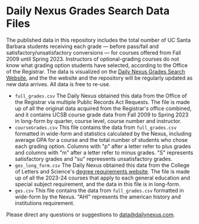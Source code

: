 # Daily Nexus Grades Search Data Files

The published data in this repository includes the total number of UC Santa Barbara students receiving each grade — before pass/fail and satisfactory/unsatisfactory conversions — for courses offered from Fall 2009 until Spring 2023. Instructors of optional-grading courses do not know what grading option students have selected, according to the Office of the Registrar. The data is visualized on the [Daily Nexus Grades Search Website]([url](https://dailynexus.com/interactives/grades/)), and the the website and the repository will be regularly updated as new data arrives. All data is free to re-use.

- ``full_grades.csv`` The Daily Nexus obtained this data from the Office of the Registrar via multiple Public Records Act Requests. The file is made up of all the original data acquired from the Registrar's office combined, and it contains UCSB course grade data from Fall 2009 to Spring 2023 in long-form by quarter, course level, course number and instructor. 
- ``courseGrades.csv`` This file contains the data from ``full_grades.csv`` formatted in wide-form and statistics calculated by the Nexus, including average GPA for a course and the total number of students who chose each grading option. Columns with "p" after a letter refer to plus grades and columns with "m" after a letter refer to minus grades. "S" represents satisfactory grades and "su" repreesents unsatisfactory grades.
- ``ges_long_form.csv`` The Daily Nexus obtained this data from the College of Letters and Science's [degree requirements website]([url](https://duels.ucsb.edu/advising/planning/degree)). The file is made up of all the 2023-24 courses that apply to each general education and special subject requirement, and the data in this file is in long-form. 
- ``ges.csv`` This file contains the data from ``full_grades.csv`` formatted in wide-form by the Nexus. "AHI" represents the american history and institutions requirement.

Please direct any questions or suggestions to [data@dailynexus.com](mailto:data@dailynexus.com).
